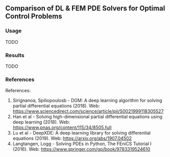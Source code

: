## Comparison of DL & FEM PDE Solvers for Optimal Control Problems 


### Usage

TODO


### Results

TODO


### References

References:
1. Sirignanoa, Spiliopoulosb - DGM: A deep 
   learning algorithm for solving partial 
   differential equations (2018). 
   Web: https://www.sciencedirect.com/science/article/pii/S0021999118305527
2. Han et al - Solving high-dimensional partial 
   differential equations using deep learning (2018). 
   Web: https://www.pnas.org/content/115/34/8505.full
3. Lu et al - DeepXDE: A deep learning library for 
   solving differential equations (2019). 
   Web: https://arxiv.org/abs/1907.04502
4. Langtangen, Logg - Solving PDEs in Python, 
   The FEniCS Tutorial I (2016). 
   Web: https://www.springer.com/gp/book/9783319524610
   
